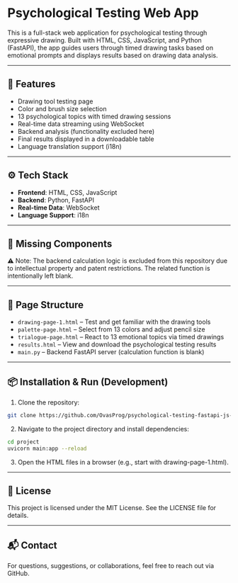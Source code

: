 # Psychological Testing Web App

This is a full-stack web application for psychological testing through expressive drawing. Built with HTML, CSS, JavaScript, and Python (FastAPI), the app guides users through timed drawing tasks based on emotional prompts and displays results based on drawing data analysis.

---

## 🧠 Features

- Drawing tool testing page
- Color and brush size selection
- 13 psychological topics with timed drawing sessions
- Real-time data streaming using WebSocket
- Backend analysis (functionality excluded here)
- Final results displayed in a downloadable table
- Language translation support (i18n)

---

## ⚙️ Tech Stack

- **Frontend**: HTML, CSS, JavaScript
- **Backend**: Python, FastAPI
- **Real-time Data**: WebSocket
- **Language Support**: i18n

---

## 🚧 Missing Components

⚠️ Note: The backend calculation logic is excluded from this repository due to intellectual property and patent restrictions. The related function is intentionally left blank.

---

## 📄 Page Structure

- `drawing-page-1.html` – Test and get familiar with the drawing tools
- `palette-page.html` – Select from 13 colors and adjust pencil size
- `trialogue-page.html` – React to 13 emotional topics via timed drawings
- `results.html` – View and download the psychological testing results
- `main.py` – Backend FastAPI server (calculation function is blank)

---

## 📦 Installation & Run (Development)

1. Clone the repository:
```bash
git clone https://github.com/OvasProg/psychological-testing-fastapi-js-html-css.git
```
2.	Navigate to the project directory and install dependencies:
```bash
cd project
uvicorn main:app --reload
```
3.	Open the HTML files in a browser (e.g., start with drawing-page-1.html).

---

## 📝 License

This project is licensed under the MIT License. See the LICENSE file for details.


---

## 📬 Contact

For questions, suggestions, or collaborations, feel free to reach out via GitHub.
